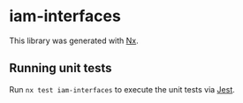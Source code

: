 # iam-interfaces

This library was generated with [Nx](https://nx.dev).

## Running unit tests

Run `nx test iam-interfaces` to execute the unit tests via [Jest](https://jestjs.io).
